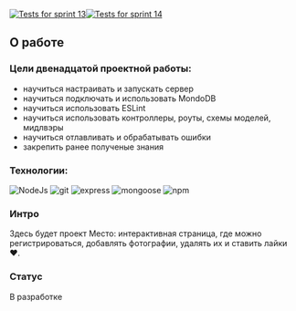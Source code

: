 [![Tests for sprint 13](https://github.com/BeellCranel/express-mesto-gha/actions/workflows/tests-13-sprint.yml/badge.svg?branch=feature-1)](https://github.com/BeellCranel/express-mesto-gha/actions/workflows/tests-13-sprint.yml)[![Tests for sprint 14](https://github.com/BeellCranel/express-mesto-gha/actions/workflows/tests-14-sprint.yml/badge.svg?branch=feature-1)](https://github.com/BeellCranel/express-mesto-gha/actions/workflows/tests-14-sprint.yml)

## О работе

### Цели двенадцатой проектной работы:

- научиться настраивать и запускать сервер
- научиться подключать и использовать MondoDB
- научиться использовать ESLint
- научиться использовать контроллеры, роуты, схемы моделей, мидлвэры
- научиться отлавливать и обрабатывать ошибки
- закрепить ранее полученые знания

### Технологии:

![NodeJs](https://img.shields.io/badge/-NodeJs-090909?style=flat&logo=node.js)
![git](https://img.shields.io/badge/-git-090909?style=flat&logo=git)
![express](https://img.shields.io/badge/-express-090909?style=flat&logo=express)
![mongoose](https://img.shields.io/badge/-mongoose-090909?style=flat&logo=mongodb)
![npm](https://img.shields.io/badge/-npm-090909?style=flat&logo=npm)

### Интро

Здесь будет проект Место: интерактивная страница, где можно регистрироваться, добавлять фотографии, удалять их и ставить лайки ❤️.

### Статус

В разработке
